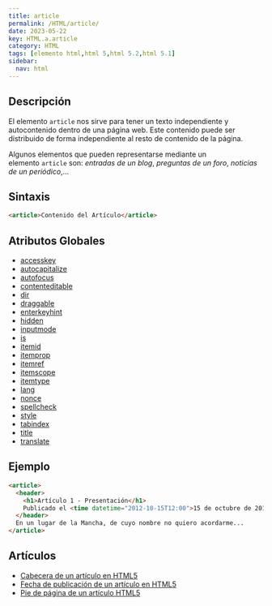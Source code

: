 ```yaml
---
title: article
permalink: /HTML/article/
date: 2023-05-22
key: HTML.a.article
category: HTML
tags: [elemento html,html 5,html 5.2,html 5.1]
sidebar:
  nav: html
---
```


## Descripción


El elemento `article` nos sirve para tener un texto independiente y autocontenido dentro de una página web. Este contenido puede ser distribuido de forma independiente al resto de contenido de la página. 


Algunos elementos que pueden representarse mediante un elemento `article` son: _entradas de un blog_, _preguntas de un foro_, _noticias de un periódico_,…


## Sintaxis


```html
<article>Contenido del Artículo</article>
```


## Atributos Globales

- [accesskey](/HTML/accesskey/)
- [autocapitalize](/HTML/autocapitalize/)
- [autofocus](/HTML/autofocus/)
- [contenteditable](/HTML/contenteditable/)
- [dir](/HTML/dir/)
- [draggable](/HTML/draggable/)
- [enterkeyhint](/HTML/enterkeyhint/)
- [hidden](/HTML/hidden/)
- [inputmode](/HTML/inputmode/)
- [is](/HTML/is/)
- [itemid](/HTML/itemid/)
- [itemprop](/HTML/itemprop/)
- [itemref](/HTML/itemref/)
- [itemscope](/HTML/itemscope/)
- [itemtype](/HTML/itemtype/)
- [lang](/HTML/lang/)
- [nonce](/HTML/nonce/)
- [spellcheck](/HTML/spellcheck/)
- [style](/HTML/style/)
- [tabindex](/HTML/tabindex/)
- [title](/HTML/title/)
- [translate](/HTML/translate/)

## Ejemplo


```html
<article>
  <header>
    <h1>Artículo 1 - Presentación</h1>
    Publicado el <time datetime="2012-10-15T12:00">15 de octubre de 2012 a las 12h</time> por <a href="#">Autor 1</a>
  </header>
  En un lugar de la Mancha, de cuyo nombre no quiero acordarme...
</article>
```


## Artículos

- [Cabecera de un artículo en HTML5](http://lineadecodigo.com/html5/cabecera-de-un-articulo-en-html5/)
- [Fecha de publicación de un artículo en HTML5](http://lineadecodigo.com/html5/fecha-de-publicacion-de-un-articulo-en-html5/)
- [Pie de página de un artículo HTML5](http://lineadecodigo.com/html5/pie-de-pagina-de-un-articulo-html5/)
